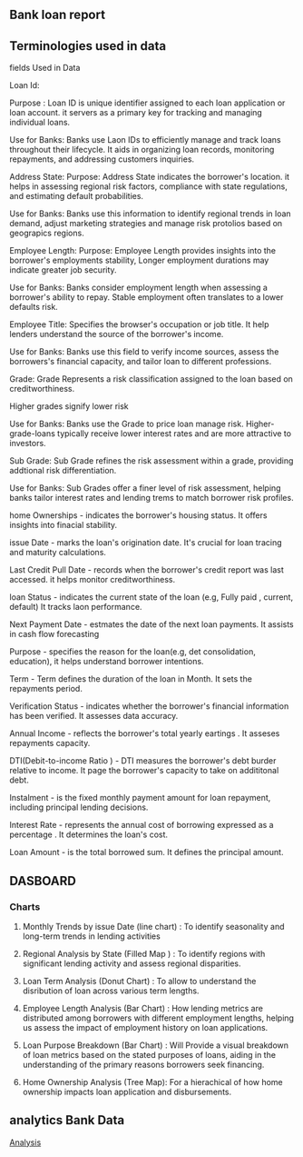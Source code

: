  ## Bank loan report

## Terminologies used in data

fields Used in Data

Loan Id: 

Purpose : Loan ID is unique identifier  assigned to each loan application or loan account. 
it servers as a primary key for tracking and managing individual loans.

Use for Banks: Banks use Laon IDs to efficiently manage and track loans throughout their 
lifecycle. It aids in organizing loan records, monitoring repayments, and addressing customers inquiries.

Address State:
Purpose: Address State indicates the borrower's location. it helps in assessing regional risk factors, compliance with state regulations, and estimating default probabilities.

Use for Banks: Banks use this information to identify regional trends in loan demand, adjust marketing strategies and manage risk protolios based on geograpics regions.

Employee Length:
Purpose: Employee Length provides insights into the borrower's employments stability,
Longer employment durations may indicate greater job security.

Use for Banks: Banks consider employment length when assessing a borrower's ability to 
repay. Stable employment often translates to a lower defaults risk.


Employee Title: Specifies the browser's occupation or job title. It help lenders
understand the source of the borrower's income.

Use for Banks: Banks use this field to verify income sources, assess the borrowers's
financial capacity, and tailor loan to different professions.

Grade: Grade Represents a risk classification assigned to the loan based on creditworthiness.

Higher grades signify lower risk

Use for Banks: Banks use the Grade to price loan manage risk. Higher-grade-loans typically
receive lower interest rates and are more attractive to investors.

Sub Grade: Sub Grade refines the risk assessment within a grade, providing addtional 
risk differentiation.

Use for Banks: Sub Grades offer a finer level of risk assessment, helping banks tailor
interest rates and lending trems to match borrower risk profiles.

home Ownerships - indicates the borrower's housing status. It offers insights into
finacial stability.

issue Date - marks the loan's origination date. It's crucial for loan tracing and maturity 
calculations.

Last Credit Pull Date - records when the borrower's credit report was last accessed. it helps monitor creditworthiness.

loan Status - indicates the current state of the loan (e.g, Fully paid , current, default)
It tracks laon  performance.

Next Payment Date - estmates the date of the next loan payments. It assists in cash
flow forecasting

Purpose - specifies the reason for the loan(e.g, det consolidation, education), it
helps understand borrower intentions.

Term - Term defines the duration of the loan in Month. It sets the repayments period.

Verification Status - indicates whether the borrower's financial information has been verified.
It assesses data accuracy.

Annual Income - reflects the borrower's total yearly eartings . It asseses repayments capacity.

DTI(Debit-to-income Ratio ) - DTI measures the borrower's debt burder relative to income.
It page the borrower's capacity to take on addititonal debt.

Instalment - is the fixed monthly payment amount for loan repayment, including principal
lending decisions.

Interest Rate - represents the annual cost of borrowing expressed as a percentage . It determines 
the loan's cost.

Loan Amount - is the total borrowed sum. It defines the principal amount. 


## DASBOARD 

### Charts

1. Monthly Trends by issue Date (line chart) : To identify seasonality and long-term trends in lending activities

2. Regional Analysis by State (Filled Map ) : To identify regions with significant lending activity and assess regional disparities.

3. Loan Term Analysis (Donut Chart) : To allow to understand the disribution of loan across various term lengths.

4. Employee Length Analysis (Bar Chart) : How lending metrics are distributed among borrowers with different employment lengths, helping us assess the impact of employment 
history on loan applications.

5. Loan Purpose Breakdown (Bar Chart) : Will Provide a visual breakdown of 
loan metrics based on the stated purposes of loans, aiding in the understanding 
of the primary reasons borrowers seek financing.

6. Home Ownership Analysis (Tree Map): For a hierachical of 
how home ownership impacts loan application and disbursements.


## analytics Bank Data

[Analysis](</Bank loan/Query Doc.pdf>)